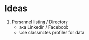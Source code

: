 # Ideas

1. Personnel listing / Directory
   - aka Linkedin / Facebook
   - Use classmates profiles for data
